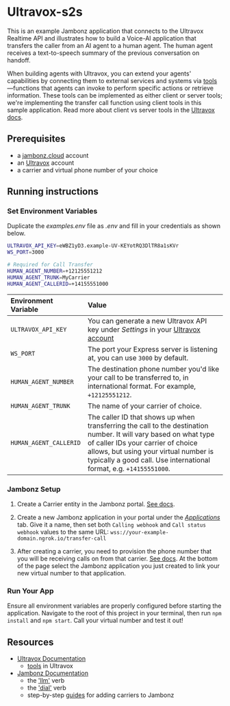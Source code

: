 # Ultravox-s2s

This is an example Jambonz application that connects to the Ultravox Realtime API and illustrates how to build a Voice-AI application that transfers the caller from an AI agent to a human agent. The human agent receives a text-to-speech summary of the previous conversation on handoff. 

When building agents with Ultravox, you can extend your agents' capabilities by connecting them to external services and systems via [tools](https://docs.ultravox.ai/essentials/tools)—functions that agents can invoke to perform specific actions or retrieve information. These tools can be implemented as either client or server tools; we're implementing the transfer call function using client tools in this sample application. 
Read more about client vs server tools in the [Ultravox docs](https://docs.ultravox.ai/essentials/tools#server-vs-client-tools).

## Prerequisites

- a [jambonz.cloud](https://jambonz.cloud/) account
- an [Ultravox](https://app.ultravox.ai/) account
- a carrier and virtual phone number of your choice

## Running instructions

### Set Environment Variables

Duplicate the *examples.env* file as *.env* and fill in your credentials as shown below.

```bash
ULTRAVOX_API_KEY=eWBZ1yD3.example-UV-KEYotRQ3DlTR8a1sKVr
WS_PORT=3000

# Required for Call Transfer
HUMAN_AGENT_NUMBER=+12125551212
HUMAN_AGENT_TRUNK=MyCarrier
HUMAN_AGENT_CALLERID=+14155551000
```

| Environment Variable   | Value |
| :--------------------- | :---- |
| `ULTRAVOX_API_KEY`     | You can generate a new Ultravox API key under *Settings* in your [Ultravox account](https://app.ultravox.ai/settings/) |
| `WS_PORT`                 | The port your Express server is listening at, you can use `3000` by default. |
| `HUMAN_AGENT_NUMBER`   | The destination phone number you'd like your call to be transferred to, in international format. For example, `+12125551212`. |
| `HUMAN_AGENT_TRUNK`    | The name of your carrier of choice. |
| `HUMAN_AGENT_CALLERID` | The caller ID that shows up when transferring the call to the destination number. It will vary based on what type of caller IDs your carrier of choice allows, but using your virtual number is typically a good call. Use international format, e.g. `+14155551000`. |

### Jambonz Setup

1. Create a Carrier entity in the Jambonz portal. [See docs](https://docs.jambonz.org/guides/using-the-jambonz-portal/basic-concepts/creating-carriers).

2. Create a new Jambonz application in your portal under the [*Applications*](https://jambonz.cloud/internal/applications) tab.
Give it a name, then set both `Calling webhook` and `Call status webhook` values to the same URL: `wss://your-example-domain.ngrok.io/transfer-call`

3. After creating a carrier, you need to provision the phone number that you will be receiving calls on from that carrier. [See docs](https://docs.jambonz.org/guides/using-the-jambonz-portal/basic-concepts/creating-phone-numbers).
At the bottom of the page select the Jambonz application you just created to link your new virtual number to that application.

### Run Your App

Ensure all environment variables are properly configured before starting the application. 
Navigate to the root of this project in your terminal, then run `npm install` and `npm start`.
Call your virtual number and test it out!

## Resources

- [Ultravox Documentation](https://docs.ultravox.ai)
  - [tools](https://docs.ultravox.ai/essentials/tools) in Ultravox
- [Jambonz Documentation](https://docs.jambonz.org)
  - the ['llm'](https://docs.jambonz.org/verbs/verbs/llm) verb
  - the ['dial'](https://docs.jambonz.org/verbs/verbs/dial) verb
  - step-by-step [guides](https://docs.jambonz.org/guides/telephony-integrations) for adding carriers to Jambonz

